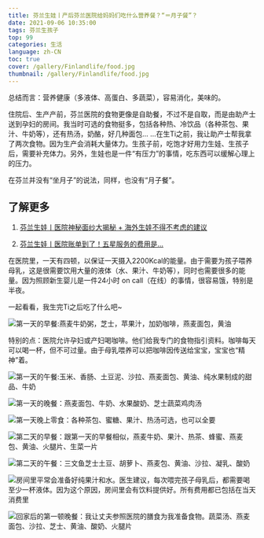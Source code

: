 ```yaml
---
title: 芬兰生娃丨产后芬兰医院给妈妈们吃什么营养餐？“＝月子餐”？
date: 2021-09-06 10:35:00
tags: 芬兰生孩子
top: 99
categories: 生活
language: zh-CN
toc: true
cover: /gallery/Finlandlife/food.jpg
thumbnail: /gallery/Finlandlife/food.jpg
---
```


总结而言：营养健康（多液体、高蛋白、多蔬菜），容易消化，美味的。
<!-- more -->

住院后、生产产前，芬兰医院的食物更像是自助餐，不过不是自取，而是由助产士送到孕妇的房间。我当时可选的食物挺多，包括各种热、冷饮品（各种茶包、果汁、牛奶等），还有热汤，奶酪，好几种面包... ...在生Ti之前，我让助产士帮我拿了两次食物。因为生产会消耗大量体力。生孩子前，吃饱才好用力生娃、生孩子后，需要补充体力。另外，生娃也是一件“有压力”的事情，吃东西可以缓解心理上的压力。

在芬兰并没有“坐月子”的说法，同样，也没有“月子餐”。

## 了解更多

1. [芬兰生娃丨医院神秘面纱大揭秘 + 海外生娃不得不考虑的建议](https://qtimom.com/2021/09/01/Finlandlife/%E8%8A%AC%E5%85%B0%E7%94%9F%E5%A8%83-%E5%8C%BB%E9%99%A2%E7%A5%9E%E7%A7%98%E9%9D%A2%E7%BA%B1%E5%A4%A7%E6%8F%AD%E7%A7%98-%E6%B5%B7%E5%A4%96%E7%94%9F%E5%A8%83%E4%B8%8D%E5%BE%97%E4%B8%8D%E8%80%83%E8%99%91%E7%9A%84%E5%BB%BA%E8%AE%AE/)

2. [芬兰生娃丨医院账单到了！五星服务的费用是...](https://qtimom.com/2021/09/03/Finlandlife/%E5%8C%BB%E9%99%A2%E8%B4%A6%E5%8D%95%E5%88%B0%E4%BA%86/)

在医院里，一天有四顿，以保证一天摄入2200Kcal的能量。由于需要为孩子喂养母乳，这是很需要饮用大量的液体（水、果汁、牛奶等），同时也需要很多的能量。因为照顾新生婴儿是一件24小时 on call（在线）的事情，很容易饿，特别是半夜。

一起看看，我生完Ti之后吃了什么吧~

![第一天的早餐:燕麦牛奶粥，芝士，苹果汁，加奶咖啡，燕麦面包，黄油](https://res.cloudinary.com/dtyie1sma/image/upload/v1630938133/HUSTi/20210816_084054_%E5%89%AF%E6%9C%AC_wsqfnt.jpg)

特别的点：医院允许孕妇或产妇喝咖啡。他们给我专门的食物指引资料。咖啡每天可以喝一杯，但不可过量。由于母乳喂养可以把咖啡因传送给宝宝，宝宝也“精神”着。

![第一天的午餐:玉米、香肠、土豆泥、沙拉、燕麦面包、黄油、纯水果制成的甜品、牛奶](https://res.cloudinary.com/dtyie1sma/image/upload/v1630938133/HUSTi/20210816_120151_%E5%89%AF%E6%9C%AC_i5ij77.jpg)

![第一天的晚餐：燕麦面包、牛奶、水果酸奶、芝士蔬菜鸡肉汤](https://res.cloudinary.com/dtyie1sma/image/upload/v1630938132/HUSTi/20210816_160500_%E5%89%AF%E6%9C%AC_udnach.jpg)

![第一天晚上零食：各种茶包、蜜糖、果汁、热汤可选，也可以全要](https://res.cloudinary.com/dtyie1sma/image/upload/v1630938118/HUSTi/20210815_215113_%E5%89%AF%E6%9C%AC_mknnwx.jpg)

![第二天的早餐：跟第一天的早餐相似，燕麦牛奶、果汁、热茶、蜂蜜、燕麦包、黄油、火腿片、生菜一片](https://res.cloudinary.com/dtyie1sma/image/upload/v1630938133/HUSTi/20210817_083425_%E5%89%AF%E6%9C%AC_vtongc.jpg)

![第二天的午餐：三文鱼芝士土豆、胡萝卜、燕麦包、黄油、沙拉、凝乳、酸奶](https://res.cloudinary.com/dtyie1sma/image/upload/v1630938123/HUSTi/20210817_120132_%E5%89%AF%E6%9C%AC_julrci.jpg)

![房间里平常会准备好纯果汁和水。医生建议，每次喂完孩子母乳后，都需要喝至少一杯液体。因为这个原因，房间里会有饮料提供好。所有费用都已包括在当天消费里](https://res.cloudinary.com/dtyie1sma/image/upload/v1630938119/HUSTi/20210816_074719_%E5%89%AF%E6%9C%AC_egsz9a.jpg)

![回家后的第一顿晚餐：我让丈夫参照医院的膳食为我准备食物。蔬菜汤、燕麦面包、沙拉、芝士、黄油、酸奶、火腿片](https://res.cloudinary.com/dtyie1sma/image/upload/v1630938123/HUSTi/20210819_115531_%E5%89%AF%E6%9C%AC_okid4m.jpg)